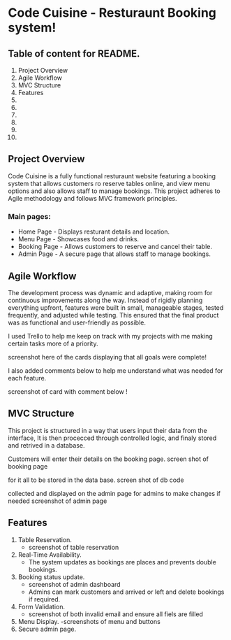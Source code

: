 # Code Cuisine - Resturaunt Booking system!

## Table of content for README.
1. Project Overview
2. Agile Workflow
3. MVC Structure
4. Features
5.
6.
7.
8.
9.
10.

## Project Overview

Code Cuisine is a fully functional resturaunt website featuring a booking system that allows customers ro reserve tables online, and view menu options and also allows staff to manage bookings. This project adheres to Agile methodology and follows MVC framework principles.

### Main pages:

- Home Page - Displays resturant details and location.
- Menu Page - Showcases food and drinks.
- Booking Page - Allows customers to reserve and cancel their table.
- Admin Page - A secure page that allows staff to manage bookings.

## Agile Workflow

The development process was dynamic and adaptive, making room for continuous improvements along the way. Instead of rigidly planning everything upfront, features were built in small, manageable stages, tested frequently, and adjusted while testing. This ensured that the final product was as functional and user-friendly as possible.

I used Trello to help me keep on track with my projects with me making certain tasks more of a priority.

screenshot here of the cards displaying that all goals were complete!

I also added comments below to help me understand what was needed for each feature.

screenshot of card with comment below !


## MVC Structure

This project is structured in a way that users input their data from the interface, It is then procecced through controlled logic, and finaly stored and retrived in a database.

Customers will enter their details on the booking page.
screen shot of booking page

for it all to be stored in the data base.
screen shot of db code

collected and displayed on the admin page for admins to make changes if needed
screenshot of admin page


## Features
1. Table Reservation.
    - screenshot of table reservation
2. Real-Time Availability.
    - The system updates as bookings are places and prevents double bookings.
3. Booking status update.
    - screenshot of admin dashboard
    - Admins can mark customers and arrived or left and delete bookings if required.
4. Form Validation.
    - screenshot of both invalid email and ensure all fiels are filled
5. Menu Display.
    -screenshots of menu and buttons
6. Secure admin page.